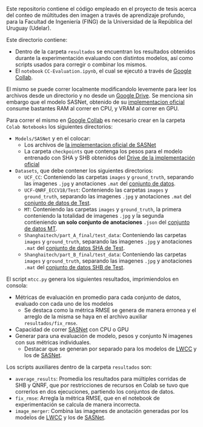Este repositorio contiene el código empleado en el proyecto de tesis acerca del conteo de múltitudes den imagen a través de aprendizaje profundo, para la Facultad de Ingeniería (FING) de la Universidad de la República del Uruguay (Udelar).

Este directorio contiene:
- Dentro de la carpeta `resultados` se encuentran los resultados obtenidos durante la experimentación evaluando con distintos modelos, así como scripts usados para corregir o combinar los mismos.
- El `notebook` `CC-Evaluation.ipynb`, el cual se ejecutó a través de [Google Collab](https://colab.research.google.com/).

El mismo se puede correr localmente modificandolo levemente para leer los archivos desde un directorio y no desde un [Google Drive](https://drive.google.com). Se menciona sin embargo que el modelo SASNet, obtenido de su [implementacion oficial](https://github.com/TencentYoutuResearch/CrowdCounting-SASNet) consume bastantes RAM al correr en CPU, y VRAM al correr en GPU.

Para correr el mismo en [Google Collab](https://colab.research.google.com/) es necesario crear en la carpeta `Colab Notebooks` los siguientes directorios:
- `Models/SASNet` y en el colocar:
    - Los archivos de [la implementacion oficial de SASNet](https://github.com/TencentYoutuResearch/CrowdCounting-SASNet)
    - La carpeta `checkpoints` que contenga los pesos para el modelo entrenado con SHA y SHB obtenidos del [Drive de la implementación oficial](https://drive.google.com/drive/folders/1uTkJLQOn-jQg81yNAluBpGpIJ-XaZaGI)
- `Datasets`, que debe contener los siguientes directorios:
    - `UCF_CC`: Conteniendo las carpetas `images` y `ground_truth`, separando las imagenes `.jpg` y anotaciones `.mat` del [conjunto de datos](https://www.crcv.ucf.edu/data/ucf-cc-50/).
    - `UCF-QNRF_ECCV18/Test`: Conteniendo las carpetas `images` y `ground_truth`, separando las imagenes `.jpg` y anotaciones `.mat` del [conjunto de datos de Test](https://www.crcv.ucf.edu/data/ucf-qnrf/).
    - `MT`: Conteniendo las carpetas `images` y `ground_truth`, la primera conteniendo la totalidad de imagenes `.jpg` y la segunda contieniendo **un solo conjunto de anotaciones** `.json` del [conjunto de datos MT](https://github.com/renzodgc/fing-crowdcounting/tree/main/conjunto-datos-mt).
    - `Shanghaitech/part_A_final/test_data`: Conteniendo las carpetas `images` y `ground_truth`, separando las imagenes `.jpg` y anotaciones `.mat` del [conjunto de datos SHA de Test](https://drive.google.com/file/d/1DLgEpNEPp3UqPnEtzW0BSMdS151kRNCs/view?usp=share_link).
    - `Shanghaitech/part_B_final/test_data`: Conteniendo las carpetas `images` y `ground_truth`, separando las imagenes `.jpg` y anotaciones `.mat` del [conjunto de datos SHB de Test](https://drive.google.com/file/d/1DLgEpNEPp3UqPnEtzW0BSMdS151kRNCs/view?usp=share_link).

El script `mtcc.py` genera los siguientes resultados, imprimiendolos en consola:
- Métricas de evaluación en promedio para cada conjunto de datos, evaluado con cada uno de los modelos
    - Se destaca como la métrica RMSE se genera de manera erronea y el arreglo de la misma se haya en el archivo auxiliar `resultados/fix_rmse`.
- Capacidad de correr [SASNet](https://github.com/TencentYoutuResearch/CrowdCounting-SASNet) con CPU o GPU
- Generar para una evaluación de modelo, pesos y conjunto N imagenes con sus métricas individuales.
    - Destacar que se generan por separado para los modelos de [LWCC](https://github.com/tersekmatija/lwcc) y los de [SASNet](https://github.com/TencentYoutuResearch/CrowdCounting-SASNet).

Los scripts auxiliares dentro de la carpeta `resultados` son:
- `average_results`: Promedia los resultados para múltiples corridas de SHB y QNRF, que por restricciones de recursos en Colab se tuvo que correrlos en dos ejecuciones, partiendo los conjuntos de datos.
- `fix_rmse`: Arregla la métrica RMSE, que en el notebook de experimentación se calcula de manera incorrecta.
- `image_merger`: Combina las imagenes de anotación generadas por los modelos de [LWCC](https://github.com/tersekmatija/lwcc) y los de [SASNet](https://github.com/TencentYoutuResearch/CrowdCounting-SASNet).
